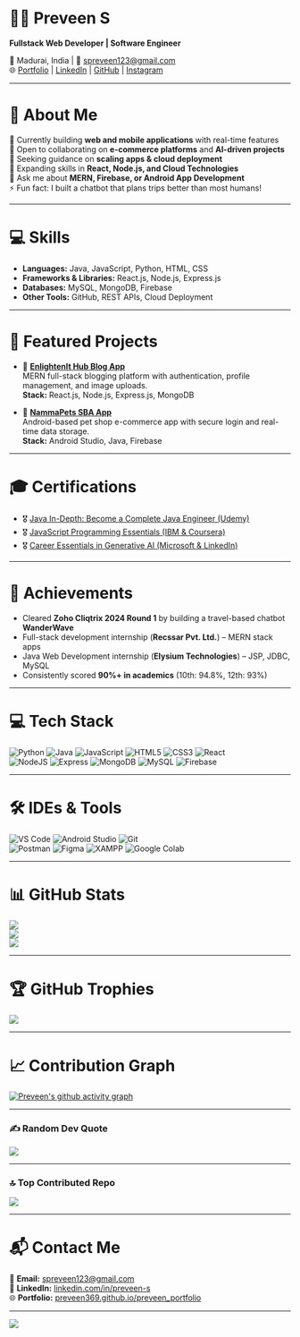 # 👨‍💻 Preveen S
**Fullstack Web Developer | Software Engineer**  

📍 Madurai, India | 📧 spreveen123@gmail.com  
🌐 [Portfolio](https://preveen369.github.io/preveen_portfolio/) | [LinkedIn](https://www.linkedin.com/in/preveen-s-17250529b/) | [GitHub](https://github.com/Preveen369) | [Instagram](https://www.instagram.com/_preveen_s/)  

---

# 💫 About Me
🔭 Currently building **web and mobile applications** with real-time features  
👯 Open to collaborating on **e-commerce platforms** and **AI-driven projects**  
🤝 Seeking guidance on **scaling apps & cloud deployment**  
🌱 Expanding skills in **React, Node.js, and Cloud Technologies**  
💬 Ask me about **MERN, Firebase, or Android App Development**  
⚡ Fun fact: I built a chatbot that plans trips better than most humans!  

---

# 💻 Skills
- **Languages:** Java, JavaScript, Python, HTML, CSS  
- **Frameworks & Libraries:** React.js, Node.js, Express.js  
- **Databases:** MySQL, MongoDB, Firebase  
- **Other Tools:** GitHub, REST APIs, Cloud Deployment  

---

# 🚀 Featured Projects
- 📝 [**EnlightenIt Hub Blog App**](https://github.com/Preveen369/EnlightenIt-Hub-App)  
   MERN full-stack blogging platform with authentication, profile management, and image uploads.  
   **Stack:** React.js, Node.js, Express.js, MongoDB  

- 🐾 [**NammaPets SBA App**](https://github.com/Preveen369/NammaPets-SBA)  
   Android-based pet shop e-commerce app with secure login and real-time data storage.  
   **Stack:** Android Studio, Java, Firebase  

---

# 🎓 Certifications
- 🎖 [Java In-Depth: Become a Complete Java Engineer (Udemy)](https://www.udemy.com/certificate/UC-53c045e8-934c-4085-98d6-c74a6aed33e5/)  
- 🎖 [JavaScript Programming Essentials (IBM & Coursera)](https://coursera.org/share/9d96933333b32584391821950178f686)  
- 🎖 [Career Essentials in Generative AI (Microsoft & LinkedIn)](https://www.linkedin.com/learning/certificates/03e2105c42182fffb220810c75a830dd73f5158105f0babeca932866747fe7dd?trk=share_certificate)  

---

# 🏅 Achievements
- Cleared **Zoho Cliqtrix 2024 Round 1** by building a travel-based chatbot **WanderWave**  
- Full-stack development internship (**Recssar Pvt. Ltd.**) – MERN stack apps  
- Java Web Development internship (**Elysium Technologies**) – JSP, JDBC, MySQL  
- Consistently scored **90%+ in academics** (10th: 94.8%, 12th: 93%)  

---

# 💻 Tech Stack
![Python](https://img.shields.io/badge/python-3670A0?style=for-the-badge&logo=python&logoColor=ffdd54) 
![Java](https://img.shields.io/badge/java-%23ED8B00.svg?style=for-the-badge&logo=openjdk&logoColor=white) 
![JavaScript](https://img.shields.io/badge/javascript-%23323330.svg?style=for-the-badge&logo=javascript&logoColor=%23F7DF1E) 
![HTML5](https://img.shields.io/badge/html5-%23E34F26.svg?style=for-the-badge&logo=html5&logoColor=white)
![CSS3](https://img.shields.io/badge/css3-%231572B6.svg?style=for-the-badge&logo=css3&logoColor=white) 
![React](https://img.shields.io/badge/react-%2320232a.svg?style=for-the-badge&logo=react&logoColor=%2361DAFB)    
![NodeJS](https://img.shields.io/badge/node.js-6DA55F?style=for-the-badge&logo=node.js&logoColor=white)
![Express](https://img.shields.io/badge/express.js-%23404d59.svg?style=for-the-badge&logo=express&logoColor=%2361DAFB)
![MongoDB](https://img.shields.io/badge/MongoDB-%234ea94b.svg?style=for-the-badge&logo=mongodb&logoColor=white)
![MySQL](https://img.shields.io/badge/mysql-4479A1.svg?style=for-the-badge&logo=mysql&logoColor=white)
![Firebase](https://img.shields.io/badge/firebase-%23039BE5.svg?style=for-the-badge&logo=firebase)  

---

# 🛠️ IDEs & Tools
![VS Code](https://img.shields.io/badge/Visual%20Studio%20Code-0078d7.svg?style=for-the-badge&logo=visual-studio-code&logoColor=white) 
![Android Studio](https://img.shields.io/badge/Android%20Studio-3DDC84.svg?style=for-the-badge&logo=android-studio&logoColor=white)
![Git](https://img.shields.io/badge/git-%23F05033.svg?style=for-the-badge&logo=git&logoColor=white)                                
![Postman](https://img.shields.io/badge/Postman-FF6C37?style=for-the-badge&logo=postman&logoColor=white)
![Figma](https://img.shields.io/badge/figma-%23F24E1E.svg?style=for-the-badge&logo=figma&logoColor=white)
![XAMPP](https://img.shields.io/badge/XAMPP-F37623.svg?style=for-the-badge&logo=xampp&logoColor=white)
![Google Colab](https://img.shields.io/badge/Google%20Colab-F9AB00.svg?style=for-the-badge&logo=googlecolab&logoColor=black)  

---

# 📊 GitHub Stats 
![](https://github-readme-stats.vercel.app/api?username=Preveen369&theme=radical&hide_border=true&include_all_commits=false&count_private=false)  
![](https://github-readme-streak-stats.herokuapp.com/?user=Preveen369&theme=radical&hide_border=true)  
![](https://github-readme-stats.vercel.app/api/top-langs/?username=Preveen369&theme=radical&hide_border=true&include_all_commits=false&count_private=false&layout=compact)  

---

# 🏆 GitHub Trophies
![](https://github-profile-trophy.vercel.app/?username=Preveen369&theme=radical&no-frame=true&no-bg=true&margin-w=4)  

---

# 📈 Contribution Graph
[![Preveen's github activity graph](https://github-readme-activity-graph.vercel.app/graph?username=Preveen369&theme=react-dark)](https://github.com/ashutosh00710/github-readme-activity-graph)  

---

### ✍️ Random Dev Quote
![](https://quotes-github-readme.vercel.app/api?type=horizontal&theme=radical)  

---

### 🔝 Top Contributed Repo
![](https://github-contributor-stats.vercel.app/api?username=Preveen369&limit=5&theme=radical&combine_all_yearly_contributions=true)  

---

# 📬 Contact Me
📧 **Email:** spreveen123@gmail.com  
💼 **LinkedIn:** [linkedin.com/in/preveen-s](https://www.linkedin.com/in/preveen-s-17250529b/)  
🌐 **Portfolio:** [preveen369.github.io/preveen_portfolio](https://preveen369.github.io/preveen_portfolio/)  

---

[![](https://visitcount.itsvg.in/api?id=Preveen369&icon=2&color=12)](https://visitcount.itsvg.in)

<!-- Final README | Dark Theme + Professional + Developer Showcase -->
